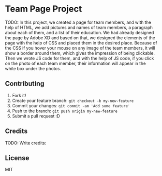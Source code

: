 # Team Page Project

TODO: In this project, we created a page for team members, and with the help of HTML, we add pictures and names of team members, a paragraph about each of them, and a list of their education. We had already designed the page by Adobe XD and based on that, we designed the elements of the page with the help of CSS and placed them in the desired place. Because of the CSS if you hover your mouse on any image of the team members, it will show a border around them, which gives the impression of being clickable. Then we wrote JS code for them, and with the help of JS code, if you click on the photo of each team member, their information will appear in the white box under the photos.

## Contributing

1. Fork it!
2. Create your feature branch: `git checkout -b my-new-feature`
3. Commit your changes: `git commit -am 'Add some feature'`
4. Push to the branch: `git push origin my-new-feature`
5. Submit a pull request :D

## Credits
TODO: Write credits:

## License
MIT
